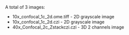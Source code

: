 A total of 3 images:
-  10x_confocal_1c_2d.ome.tiff - 2D grayscale image
-  10x_confocal_1c_2d.czi - 2D grayscale image
-  40x_Confocal_2c_Zstackczi.czi - 3D 2 channels image
